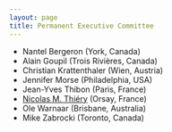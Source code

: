 ```yaml
---
layout: page
title: Permanent Executive Committee
---
```


- Nantel Bergeron (York, Canada)
- Alain Goupil (Trois Rivières, Canada)
- Christian Krattenthaler (Wien, Austria)
- Jennifer Morse (Philadelphia, USA)
- Jean-Yves Thibon (Paris, France)
- [Nicolas M. Thiéry](http://Nicolas.Thiery.name/) (Orsay, France)
- Ole Warnaar (Brisbane, Australia)
- Mike Zabrocki (Toronto, Canada)
